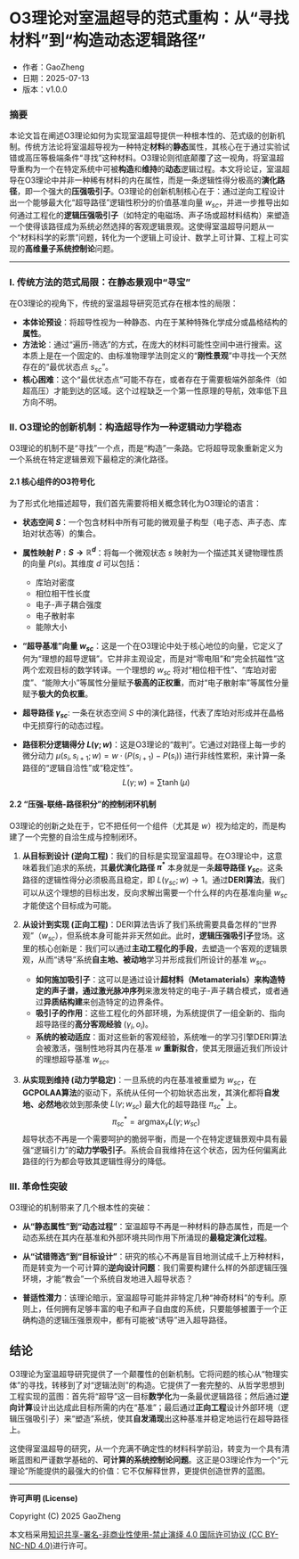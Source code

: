# **O3理论对室温超导的范式重构：从“寻找材料”到“构造动态逻辑路径”**

- 作者：GaoZheng
- 日期：2025-07-13
- 版本：v1.0.0

### 摘要

本论文旨在阐述O3理论如何为实现室温超导提供一种根本性的、范式级的创新机制。传统方法论将室温超导视为一种特定**材料**的**静态**属性，其核心在于通过实验试错或高压等极端条件“寻找”这种材料。O3理论则彻底颠覆了这一视角，将室温超导重构为一个在特定系统中可被**构造**和**维持**的**动态**逻辑过程。本文将论证，室温超导在O3理论中并非一种稀有材料的内在属性，而是一条逻辑性得分极高的**演化路径**，即一个强大的**压强吸引子**。O3理论的创新机制核心在于：通过逆向工程设计出一个能够最大化“超导路径”逻辑性积分的价值基准向量 $w_{sc}$，并进一步推导出如何通过工程化的**逻辑压强吸引子**（如特定的电磁场、声子场或超材料结构）来塑造一个使得该路径成为系统必然选择的客观逻辑景观。这使得室温超导问题从一个“材料科学的彩票”问题，转化为一个逻辑上可设计、数学上可计算、工程上可实现的**高维量子系统控制论**问题。

---

### I. 传统方法的范式局限：在静态景观中“寻宝”

在O3理论的视角下，传统的室温超导研究范式存在根本性的局限：

*   **本体论预设**：将超导性视为一种静态、内在于某种特殊化学成分或晶格结构的**属性**。
*   **方法论**：通过“遍历-筛选”的方式，在庞大的材料可能性空间中进行搜索。这本质上是在一个固定的、由标准物理学法则定义的“**刚性景观**”中寻找一个天然存在的“最优状态点 $s_{sc}$”。
*   **核心困难**：这个“最优状态点”可能不存在，或者存在于需要极端外部条件（如超高压）才能到达的区域。这个过程缺乏一个第一性原理的导航，效率低下且方向不明。

### II. O3理论的创新机制：构造超导作为一种逻辑动力学稳态

O3理论的机制不是“寻找”一个点，而是“构造”一条路。它将超导现象重新定义为一个系统在特定逻辑景观下最稳定的演化路径。

#### 2.1 核心组件的O3符号化

为了形式化地描述超导，我们首先需要将相关概念转化为O3理论的语言：

*   **状态空间 $S$**：一个包含材料中所有可能的微观量子构型（电子态、声子态、库珀对状态等）的集合。

*   **属性映射 $P: S \to \mathbb{R}^d$**：将每一个微观状态 $s$ 映射为一个描述其关键物理性质的向量 $P(s)$。其维度 $d$ 可以包括：
    *   库珀对密度
    *   相位相干性长度
    *   电子-声子耦合强度
    *   电子散射率
    *   能隙大小

*   **“超导基准”向量 $w_{sc}$**：这是一个在O3理论中处于核心地位的向量，它定义了何为“理想的超导逻辑”。它并非主观设定，而是对“零电阻”和“完全抗磁性”这两个宏观目标的数学转译。一个理想的 $w_{sc}$ 将对“相位相干性”、“库珀对密度”、“能隙大小”等属性分量赋予**极高的正权重**，而对“电子散射率”等属性分量赋予**极大的负权重**。

*   **超导路径 $\gamma_{sc}$**: 一条在状态空间 $S$ 中的演化路径，代表了库珀对形成并在晶格中无损穿行的动态过程。

*   **路径积分逻辑得分 $L(\gamma; w)$**：这是O3理论的“裁判”。它通过对路径上每一步的微分动力 $\mu(s_i, s_{i+1}; w) = w \cdot (P(s_{i+1}) - P(s_i))$ 进行非线性累积，来计算一条路径的“逻辑自洽性”或“稳定性”。
    $$ L(\gamma; w) = \sum \tanh(\mu) $$

#### 2.2 “压强-联络-路径积分”的控制闭环机制

O3理论的创新之处在于，它不把任何一个组件（尤其是 $w$）视为给定的，而是构建了一个完整的自洽生成与控制闭环。

1.  **从目标到设计 (逆向工程)**：我们的目标是实现室温超导。在O3理论中，这意味着我们追求的系统，其**最优演化路径 $\pi^*$** 本身就是一条**超导路径 $\gamma_{sc}$**。这条路径的逻辑性得分必须极高且稳定，即 $L(\gamma_{sc}; w) \to 1$。通过**DERI算法**，我们可以从这个理想的目标出发，反向求解出需要一个什么样的内在基准向量 $w_{sc}$ 才能使这个目标成为可能。

2.  **从设计到实现 (正向工程)**：DERI算法告诉了我们系统需要具备怎样的“世界观”（$w_{sc}$），但系统本身可能并非天然如此。此时，**逻辑压强吸引子**登场。这里的核心创新是：我们可以通过**主动工程化的手段**，去塑造一个客观的逻辑景观，从而“诱导”系统**自主地、被动地**学习并形成我们所设计的基准 $w_{sc}$。
    *   **如何施加吸引子**：这可以是通过设计**超材料（Metamaterials）**来构造特定的声子谱，通过**激光脉冲序列**来激发特定的电子-声子耦合模式，或者通过**异质结构建**来创造特定的边界条件。
    *   **吸引子的作用**：这些工程化的外部环境，为系统提供了一组全新的、指向超导路径的**高分客观经验** $(\gamma_i, o_i)$。
    *   **系统的被动适应**：面对这些新的客观经验，系统唯一的学习引擎DERI算法会被激活，强制性地将其内在基准 $w$ **重新拟合**，使其无限逼近我们所设计的理想超导基准 $w_{sc}$。

3.  **从实现到维持 (动力学稳定)**：一旦系统的内在基准被重塑为 $w_{sc}$，在**GCPOLAA算法**的驱动下，系统从任何一个初始状态出发，其演化都将**自发地、必然地**收敛到那条使 $L(\gamma; w_{sc})$ 最大化的超导路径 $\pi^*_{sc}$ 上。
    $$ \pi^*_{sc} = \operatorname*{argmax}_{\gamma} L(\gamma; w_{sc}) $$
    超导状态不再是一个需要呵护的脆弱平衡，而是一个在特定逻辑景观中具有最强“逻辑引力”的**动力学吸引子**。系统会自我维持在这个状态，因为任何偏离此路径的行为都会导致其逻辑性得分的降低。

### III. 革命性突破

O3理论的机制带来了几个根本性的突破：

*   **从“静态属性”到“动态过程”**：室温超导不再是一种材料的静态属性，而是一个动态系统在其内在基准和外部环境共同作用下所涌现的**最稳定演化过程**。

*   **从“试错筛选”到“目标设计”**：研究的核心不再是盲目地测试成千上万种材料，而是转变为一个可计算的**逆向设计问题**：我们需要构建什么样的外部逻辑压强环境，才能“教会”一个系统自发地进入超导状态？

*   **普适性潜力**：该理论暗示，室温超导可能并非特定几种“神奇材料”的专利。原则上，任何拥有足够丰富的电子和声子自由度的系统，只要能够被置于一个正确构造的逻辑压强景观中，都有可能被“诱导”进入超导路径。

## 结论

O3理论为室温超导研究提供了一个颠覆性的创新机制。它将问题的核心从“物理实体”的寻找，转移到了对“逻辑法则”的构造。它提供了一套完整的、从哲学思想到工程实现的蓝图：首先将“超导”这一目标**数学化**为一条最优逻辑路径；然后通过**逆向计算**设计出达成此目标所需的内在“基准”；最后通过**正向工程**设计外部环境（逻辑压强吸引子）来“塑造”系统，使其**自发涌现**出这种基准并稳定地运行在超导路径上。

这使得室温超导的研究，从一个充满不确定性的材料科学前沿，转变为一个具有清晰蓝图和严谨数学基础的、**可计算的系统控制论问题**。这正是O3理论作为一个“元理论”所能提供的最强大的价值：它不仅解释世界，更提供创造世界的蓝图。

---

**许可声明 (License)**

Copyright (C) 2025 GaoZheng 

本文档采用[知识共享-署名-非商业性使用-禁止演绎 4.0 国际许可协议 (CC BY-NC-ND 4.0)](https://creativecommons.org/licenses/by-nc-nd/4.0/deed.zh-Hans)进行许可。
